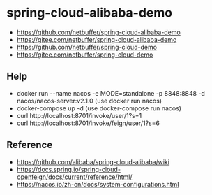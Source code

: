 # spring-cloud-alibaba-demo
* https://github.com/netbuffer/spring-cloud-alibaba-demo
* https://gitee.com/netbuffer/spring-cloud-alibaba-demo
* https://github.com/netbuffer/spring-cloud-demo
* https://gitee.com/netbuffer/spring-cloud-demo

## Help
* docker run --name nacos -e MODE=standalone -p 8848:8848 -d nacos/nacos-server:v2.1.0  (use docker run nacos)
* docker-compose up -d  (use docker-compose run nacos)
* curl http://localhost:8701/invoke/user/1?s=1
* curl http://localhost:8701/invoke/feign/user/1?s=6

## Reference
* https://github.com/alibaba/spring-cloud-alibaba/wiki
* https://docs.spring.io/spring-cloud-openfeign/docs/current/reference/html/
* https://nacos.io/zh-cn/docs/system-configurations.html